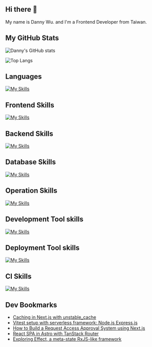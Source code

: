 
## Hi there 👋
My name is Danny Wu. and I'm a Frontend Developer from Taiwan.

## My GitHub Stats
![Danny's GitHub stats](https://github-readme-stats.vercel.app/api?username=danny101201&show_icons=true&count_private=true&theme=react)

![Top Langs](https://github-readme-stats.vercel.app/api/top-langs/?username=danny101201&layout=compact&theme=react)


## Languages
[![My Skills](https://skillicons.dev/icons?i=js,html,css,ts,react,nodejs)](https://skillicons.dev)

## Frontend Skills

[![My Skills](https://skillicons.dev/icons?i=react,materialui,tailwind,sass,bootstrap,redux,vite,nextjs)](https://skillicons.dev)

## Backend Skills

[![My Skills](https://skillicons.dev/icons?i=express,nodejs,graphql,nestjs)](https://skillicons.dev)

## Database Skills

[![My Skills](https://skillicons.dev/icons?i=mongodb,redis,mysql,postgres,prisma)](https://skillicons.dev)

## Operation Skills

[![My Skills](https://skillicons.dev/icons?i=docker,git,githubactions,linux,vim,nginx)](https://skillicons.dev)

## Development Tool skills

[![My Skills](https://skillicons.dev/icons?i=github,git,vscode,webpack)](https://skillicons.dev)

## Deployment Tool skills

[![My Skills](https://skillicons.dev/icons?i=vercel,netlify)](https://skillicons.dev)


## CI Skills

[![My Skills](https://skillicons.dev/icons?i=gitlab)](https://skillicons.dev)


## Dev Bookmarks
<!-- daily.dev BOOKMARKS:START -->
- [Caching in Next.js with unstable_cache](https://app.daily.dev/posts/SiYC38d7d?utm_source=rss&utm_medium=bookmarks&utm_campaign=NRtczkLiNqtGyKkglwy1k)
- [Vitest setup with serverless framework: Node.js Express.js](https://app.daily.dev/posts/y7soLIhxj?utm_source=rss&utm_medium=bookmarks&utm_campaign=NRtczkLiNqtGyKkglwy1k)
- [How to Build a Request Access Approval System using Next.js](https://app.daily.dev/posts/aTAqwd0zT?utm_source=rss&utm_medium=bookmarks&utm_campaign=NRtczkLiNqtGyKkglwy1k)
- [React SPA in Astro with TanStack Router](https://app.daily.dev/posts/j27qrcZI2?utm_source=rss&utm_medium=bookmarks&utm_campaign=NRtczkLiNqtGyKkglwy1k)
- [Exploring Effect, a meta-state RxJS-like framework](https://app.daily.dev/posts/kxkIYFPg5?utm_source=rss&utm_medium=bookmarks&utm_campaign=NRtczkLiNqtGyKkglwy1k)
<!-- daily.dev BOOKMARKS:END -->
